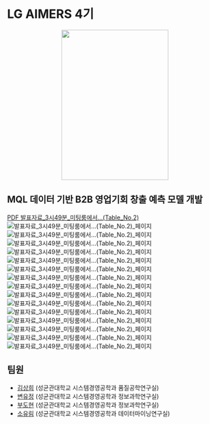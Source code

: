 # LG AIMERS 4기
<p align='center'>
    <img src='poster.png' width='250' height='350'>
</p>

## MQL 데이터 기반 B2B 영업기회 창출 예측 모델 개발
[PDF 발표자료_3시49분_미팅룸에서...(Table_No.2)](LG_Aimers_4기_팀_3시49분_미팅룸에서...(Table_No.2).pdf)
![발표자료_3시49분_미팅룸에서...(Table_No.2)_페이지](https://github.com/DohyunBu/LG-AIMERS_03-49_at_meetingroom..._Table_No.2/raw/main/발표자료/LG_Aimers_4기_팀_3시49분_미팅룸에서...(Table_No.2)_페이지_01.jpg)
![발표자료_3시49분_미팅룸에서...(Table_No.2)_페이지](https://github.com/DohyunBu/LG-AIMERS_03-49_at_meetingroom..._Table_No.2/raw/main/발표자료/LG_Aimers_4기_팀_3시49분_미팅룸에서...(Table_No.2)_페이지_02.jpg)
![발표자료_3시49분_미팅룸에서...(Table_No.2)_페이지](https://github.com/DohyunBu/LG-AIMERS_03-49_at_meetingroom..._Table_No.2/raw/main/발표자료/LG_Aimers_4기_팀_3시49분_미팅룸에서...(Table_No.2)_페이지_03.jpg)
![발표자료_3시49분_미팅룸에서...(Table_No.2)_페이지](https://github.com/DohyunBu/LG-AIMERS_03-49_at_meetingroom..._Table_No.2/raw/main/발표자료/LG_Aimers_4기_팀_3시49분_미팅룸에서...(Table_No.2)_페이지_04.jpg)
![발표자료_3시49분_미팅룸에서...(Table_No.2)_페이지](https://github.com/DohyunBu/LG-AIMERS_03-49_at_meetingroom..._Table_No.2/raw/main/발표자료/LG_Aimers_4기_팀_3시49분_미팅룸에서...(Table_No.2)_페이지_05.jpg)
![발표자료_3시49분_미팅룸에서...(Table_No.2)_페이지](https://github.com/DohyunBu/LG-AIMERS_03-49_at_meetingroom..._Table_No.2/raw/main/발표자료/LG_Aimers_4기_팀_3시49분_미팅룸에서...(Table_No.2)_페이지_06.jpg)
![발표자료_3시49분_미팅룸에서...(Table_No.2)_페이지](https://github.com/DohyunBu/LG-AIMERS_03-49_at_meetingroom..._Table_No.2/raw/main/발표자료/LG_Aimers_4기_팀_3시49분_미팅룸에서...(Table_No.2)_페이지_07.jpg)
![발표자료_3시49분_미팅룸에서...(Table_No.2)_페이지](https://github.com/DohyunBu/LG-AIMERS_03-49_at_meetingroom..._Table_No.2/raw/main/발표자료/LG_Aimers_4기_팀_3시49분_미팅룸에서...(Table_No.2)_페이지_08.jpg)
![발표자료_3시49분_미팅룸에서...(Table_No.2)_페이지](https://github.com/DohyunBu/LG-AIMERS_03-49_at_meetingroom..._Table_No.2/raw/main/발표자료/LG_Aimers_4기_팀_3시49분_미팅룸에서...(Table_No.2)_페이지_09.jpg)
![발표자료_3시49분_미팅룸에서...(Table_No.2)_페이지](https://github.com/DohyunBu/LG-AIMERS_03-49_at_meetingroom..._Table_No.2/raw/main/발표자료/LG_Aimers_4기_팀_3시49분_미팅룸에서...(Table_No.2)_페이지_10.jpg)
![발표자료_3시49분_미팅룸에서...(Table_No.2)_페이지](https://github.com/DohyunBu/LG-AIMERS_03-49_at_meetingroom..._Table_No.2/raw/main/발표자료/LG_Aimers_4기_팀_3시49분_미팅룸에서...(Table_No.2)_페이지_11.jpg)
![발표자료_3시49분_미팅룸에서...(Table_No.2)_페이지](https://github.com/DohyunBu/LG-AIMERS_03-49_at_meetingroom..._Table_No.2/raw/main/발표자료/LG_Aimers_4기_팀_3시49분_미팅룸에서...(Table_No.2)_페이지_12.jpg)
![발표자료_3시49분_미팅룸에서...(Table_No.2)_페이지](https://github.com/DohyunBu/LG-AIMERS_03-49_at_meetingroom..._Table_No.2/raw/main/발표자료/LG_Aimers_4기_팀_3시49분_미팅룸에서...(Table_No.2)_페이지_13.jpg)
![발표자료_3시49분_미팅룸에서...(Table_No.2)_페이지](https://github.com/DohyunBu/LG-AIMERS_03-49_at_meetingroom..._Table_No.2/raw/main/발표자료/LG_Aimers_4기_팀_3시49분_미팅룸에서...(Table_No.2)_페이지_14.jpg)
![발표자료_3시49분_미팅룸에서...(Table_No.2)_페이지](https://github.com/DohyunBu/LG-AIMERS_03-49_at_meetingroom..._Table_No.2/raw/main/발표자료/LG_Aimers_4기_팀_3시49분_미팅룸에서...(Table_No.2)_페이지_15.jpg)


## 팀원
- [김상희](https://github.com/cecksh) (성균관대학교 시스템경영공학과 품질공학연구실)
- [변유정](https://github.com/HBHBYJYJ) (성균관대학교 시스템경영공학과 정보과학연구실)
- [부도현](https://github.com/DohyunBu) (성균관대학교 시스템경영공학과 정보과학연구실)
- [소유림](https://github.com/sosum22) (성균관대학교 시스템경영공학과 데이터마이닝연구실)

